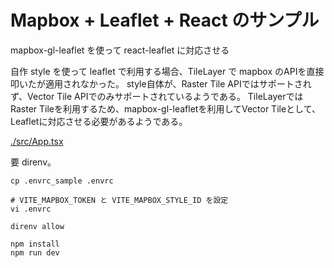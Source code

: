 # Mapbox + Leaflet + React のサンプル

mapbox-gl-leaflet を使って react-leaflet に対応させる

自作 style を使って leaflet で利用する場合、TileLayer で mapbox のAPIを直接叩いたが適用されなかった。
style自体が、Raster Tile APIではサポートされず、Vector Tile APIでのみサポートされているようである。
TileLayerではRaster Tileを利用するため、mapbox-gl-leafletを利用してVector Tileとして、Leafletに対応させる必要があるようである。

[./src/App.tsx](./src/App.tsx)

要 direnv。

```
cp .envrc_sample .envrc

# VITE_MAPBOX_TOKEN と VITE_MAPBOX_STYLE_ID を設定
vi .envrc

direnv allow

npm install
npm run dev
```
